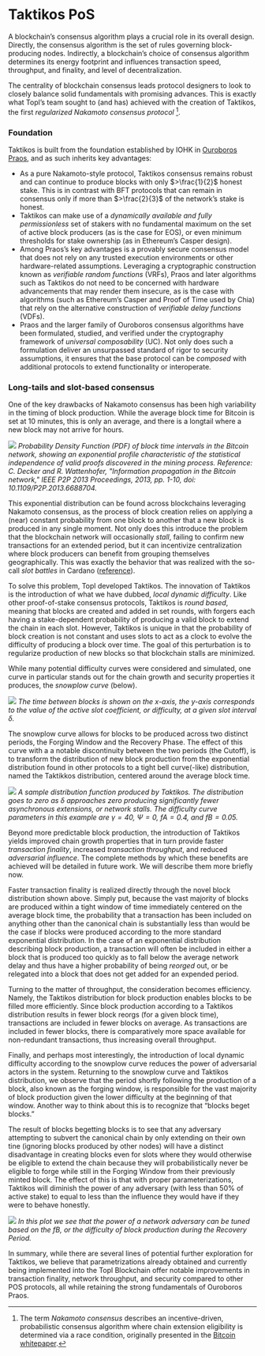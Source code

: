 # Taktikos PoS

A blockchain’s consensus algorithm plays a crucial role in its overall design. Directly, the consensus algorithm is the set of rules governing block-producing nodes. Indirectly, a blockchain’s choice of consensus algorithm determines its energy footprint and influences transaction speed, throughput, and finality, and level of decentralization.

The centrality of blockchain consensus leads protocol designers to look to closely balance solid fundamentals with promising advances. This is exactly what Topl’s team sought to (and has) achieved with the creation of Taktikos, the first _regularized Nakamoto consensus protocol_ [^1].

### Foundation

Taktikos is built from the foundation established by IOHK in [Ouroboros Praos](https://eprint.iacr.org/2017/573.pdf), and as such inherits key advantages:

* As a pure Nakamoto-style protocol, Taktikos consensus remains robust and can continue to produce blocks with only $>\frac{1}{2}$ honest stake. This is in contrast with BFT protocols that can remain in consensus only if more than $>\frac{2}{3}$ of the network’s stake is honest.
* Taktikos can make use of a _dynamically available and fully permissionless_ set of stakers with no fundamental maximum on the set of active block producers (as is the case for EOS), or even minimum thresholds for stake ownership (as in Ethereum’s Casper design).
* Among Praos’s key advantages is a provably secure consensus model that does not rely on any trusted execution environments or other hardware-related assumptions. Leveraging a cryptographic construction known as _verifiable random functions_ (VRFs), Praos and later algorithms such as Taktikos do not need to be concerned with hardware advancements that may render them insecure, as is the case with algorithms (such as Ethereum’s Casper and Proof of Time used by Chia) that rely on the alternative construction of _verifiable delay functions_ (VDFs).
* Praos and the larger family of Ouroboros consensus algorithms have been formulated, studied, and verified under the cryptography framework of _universal composability_ (UC). Not only does such a formulation deliver an unsurpassed standard of rigor to security assumptions, it ensures that the base protocol can be _composed_ with additional protocols to extend functionality or interoperate.

### Long-tails and slot-based consensus

One of the key drawbacks of Nakamoto consensus has been high variability in the timing of block production. While the average block time for Bitcoin is set at 10 minutes, this is only an average, and there is a longtail where a new block may not arrive for hours.

![](../assets/c746053d-67ea-4cfe-ad78-ed0ab855c97a.png)
*Probability Density Function (PDF) of block time intervals in the Bitcoin network, showing an exponential profile characteristic of the statistical independence of valid proofs discovered in the mining process. Reference: C. Decker and R. Wattenhofer, "Information propagation in the Bitcoin network," IEEE P2P 2013 Proceedings, 2013, pp. 1-10, doi: 10.1109/P2P.2013.6688704.*

This exponential distribution can be found across blockchains leveraging Nakamoto consensus, as the process of block creation relies on applying a (near) constant probability from one block to another that a new block is produced in any single moment. Not only does this introduce the problem that the blockchain network will occasionally _stall_, failing to confirm new transactions for an extended period, but it can incentivize centralization where block producers can benefit from grouping themselves geographically. This was exactly the behavior that was realized with the so-call _slot battles_ in Cardano ([reference](https://forum.cardano.org/t/slot-battles-what-do-they-look-like-what-can-be-done-about-them/41316)).

To solve this problem, Topl developed Taktikos. The  innovation of Taktikos is the introduction of what we have dubbed, _local dynamic difficulty_. Like other proof-of-stake consensus protocols, Taktikos is _round based_, meaning that blocks are created and added in set rounds, with forgers each having a stake-dependent probability of producing a valid block to extend the chain in each slot. However, Taktikos is unique in that the probability of block creation is not constant and uses slots to act as a clock to evolve the difficulty of producing a block over time. The goal of this perturbation is to regularize production of new blocks so that blockchain stalls are minimized.

While many potential difficulty curves were considered and simulated, one curve in particular stands out for the chain growth and security properties it produces, the _snowplow curve_ (below).

![](../assets/5e6f3421-8417-4b2e-9a04-1c3c8e98c4da.png)
*The time between blocks is shown on the x-axis, the y-axis corresponds to the value of the active slot coefficient, or difficulty, at a given slot interval $\delta$.*

The snowplow curve allows for blocks to be produced across two distinct periods, the Forging Window and the Recovery Phase. The effect of this curve with a a notable discontinuity between the two periods (the Cutoff), is to transform the distribution of new block production from the exponential distribution found in other protocols to a tight bell curve(-like) distribution, named the Taktikkos distribution, centered around the average block time.

![](../assets/f95a0389-2728-4c0e-b11e-71e25ba07bbe.png)
*A sample distribution function produced by Taktikos. The distribution goes to zero as $\delta$ approaches zero producing significantly fewer asynchronous extensions, or network stalls. The difficulty curve parameters in this example are $\gamma = 40$, $\Psi = 0$, $fA = 0.4$, and $fB = 0.05$.*

Beyond more predictable block production, the introduction of Taktikos yields improved chain growth properties that in turn provide faster _transaction finality_, increased _transaction throughput_, and reduced _adversarial influence_. The complete methods by which these benefits are achieved will be detailed in future work. We will describe them more briefly now.

Faster transaction finality is realized directly through the novel block distribution shown above. Simply put, because the vast majority of blocks are produced within a tight window of time immediately centered on the average block time, the probability that a transaction has been included on anything other than the canonical chain is substantially less than would be the case if blocks were produced according to the more standard exponential distribution. In the case of an exponential distribution describing block production, a transaction will often be included in either a block that is produced too quickly as to fall below the average network delay and thus have a higher probability of being _reorged_ out, or be relegated into a block that does not get added for an expended period.

Turning to the matter of throughput, the consideration becomes efficiency. Namely, the Taktikos distribution for block production enables blocks to be filled more efficiently. Since block production according to a Taktikos distribution results in fewer block reorgs (for a given block time), transactions are included in fewer blocks on average. As transactions are included in fewer blocks, there is comparatively more space available for non-redundant transactions, thus increasing overall throughput.

Finally, and perhaps most interestingly, the introduction of local dynamic difficulty according to the snowplow curve reduces the power of adversarial actors in the system. Returning to the snowplow curve and Taktikos distribution, we observe that the period shortly following the production of a block, also known as the forging window, is responsible for the vast majority of block production given the lower difficulty at the beginning of that window. Another way to think about this is to recognize that “blocks beget blocks.”

The result of blocks begetting blocks is to see that any adversary attempting to subvert the canonical chain by only extending on their own tine (ignoring blocks produced by other nodes) will have a distinct disadvantage in creating blocks even for slots where they would otherwise be eligible to extend the chain because they will probabilistically never be eligible to forge while still in the Forging Window from their previously minted block. The effect of this is that with proper parameterizations, Taktikos will diminish the power of any adversary (with less than 50% of active stake) to equal to less than the influence they would have if they were to behave honestly.

![](../assets/5983fe30-b5a0-41ae-908c-5f10ca4b120d.png)
*In this plot we see that the power of a network adversary can be tuned based on the fB, or the difficulty of block production during the Recovery Period.*

In summary, while there are several lines of potential further exploration for Taktikos, we believe that parametrizations already obtained and currently being implemented into the Topl Blockchain offer notable improvements in transaction finality, network throughput, and security compared to other POS protocols, all while retaining the strong fundamentals of Ouroboros Praos.

[^1]: The term _Nakamoto consensus_ describes an incentive-driven, probabilistic consensus algorithm where chain extension eligibility is determined via a race condition, originally presented in the [Bitcoin whitepaper](https://bitcoin.org/bitcoin.pdf).
